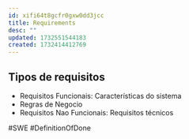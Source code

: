 ```yaml
---
id: xifi64t8gcfr0gxw0dd3jcc
title: Requirements
desc: ""
updated: 1732551544183
created: 1732414412769
---
```


## Tipos de requisitos

- Requisitos Funcionais: Características do sistema
- Regras de Negocio
- Requisitos Nao Funcionais: Requisitos técnicos

#SWE #DefinitionOfDone
